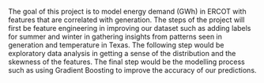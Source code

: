 The goal of this project is to model energy demand (GWh) in ERCOT with features that are correlated with generation.
The steps of the project will first be feature engineering in improving our dataset such as adding labels for summer and winter in gathering insights from patterns seen in generation and temperature in Texas.
The following step would be exploratory data analysis in getting a sense of the distribution and the skewness of the features.
The final step would be the modelling process such as using Gradient Boosting to improve the accuracy of our predictions.

